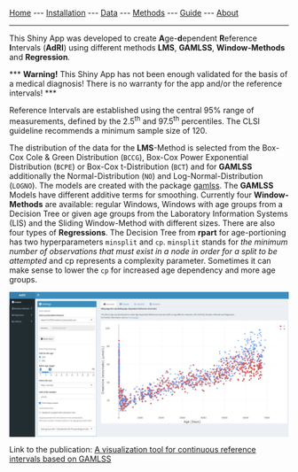 [Home](./index.md) --- [Installation](./install.md) --- [Data](./data.md) --- [Methods](./methods.md) --- [Guide](./guide.md) --- [About](./about.md)

---

This Shiny App was developed to create **A**ge-**d**ependent **R**eference **I**ntervals (**AdRI**) using different methods **LMS**, **GAMLSS**, **Window-Methods** and **Regression**. 

*** **Warning!** This Shiny App has not been enough validated for the basis of a medical diagnosis! There is no warranty for the app and/or the reference intervals! ***

Reference Intervals are established using the central 95% range of measurements, defined by the 2.5<sup>th</sup> and 97.5<sup>th</sup> percentiles. The CLSI guideline recommends a minimum sample size of 120. 

The distribution of the data for the **LMS**-Method is selected from the Box-Cox Cole & Green Distribution (`BCCG`), Box-Cox Power Exponential Distribution (`BCPE`) or Box-Cox t-Distribution (`BCT`) and for **GAMLSS** additionally the Normal-Distribution (`NO`) and Log-Normal-Distribution (`LOGNO`). The models are created with the package [gamlss](https://cran.r-project.org/web/packages/gamlss/index.html). The **GAMLSS** Models have different additive terms for smoothing. Currently four **Window-Methods** are available: regular Windows, Windows with age groups from a Decision Tree or given age groups from the Laboratory Information Systems (LIS) and the Sliding Window-Method with different sizes. There are also four types of **Regressions**. The Decision Tree from **rpart** for age-portioning has two hyperparameters `minsplit` and `cp`. `minsplit` stands for _the minimum number of observations that must exist in a node in order for a split to be attempted_ and cp represents a complexity parameter. Sometimes it can make sense to lower the `cp` for increased age dependency and more age groups.

<img src="shiny_overview.png" align="center"/>

Link to the publication: [A visualization tool for continuous reference intervals based on GAMLSS](https://www.degruyter.com/document/doi/10.1515/labmed-2023-0033/html)
